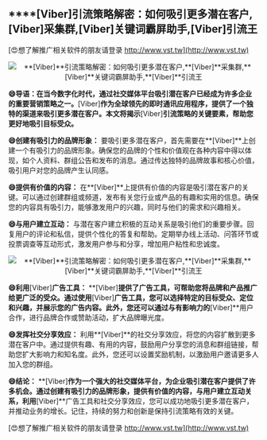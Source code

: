 ## ****[Viber]**引流策略解密：如何吸引更多潜在客户,**[Viber]**采集群,**[Viber]**关键词霸屏助手,**[Viber]**引流王**

[😍想了解推广相关软件的朋友请登录 http://www.vst.tw](http://www.vst.tw)

 <center><img src="https://vst.tw/MP4/tuiguang/png/4.png" alt="**[Viber]**引流策略解密：如何吸引更多潜在客户,**[Viber]**采集群,**[Viber]**关键词霸屏助手,**[Viber]**引流王"></center>

**😄导语：在当今数字化时代，通过社交媒体平台吸引潜在客户已经成为许多企业的重要营销策略之一。**[Viber]**作为全球领先的即时通讯应用程序，提供了一个独特的渠道来吸引更多潜在客户。本文将揭示**[Viber]**引流策略的关键要素，帮助您更好地吸引目标受众。**

**😄创建有吸引力的品牌形象：**
要吸引更多潜在客户，首先需要在**[Viber]**上创建一个有吸引力的品牌形象。确保您的品牌的个性和价值观在各种内容中得以体现，如个人资料、群组公告和发布的消息。通过传达独特的品牌故事和核心价值，吸引用户对您的品牌产生认同感。

**😄提供有价值的内容：**
在**[Viber]**上提供有价值的内容是吸引潜在客户的关键。可以通过创建群组或频道，发布有关您行业或产品的有趣和实用的信息。确保您的内容具有吸引力，能够激发用户的兴趣，同时与他们的需求和兴趣相关。

**😄与用户建立互动：**
与潜在客户建立积极的互动关系是吸引他们的重要步骤。回复用户的评论和私信，提供个性化的答复和帮助。定期举办线上活动、问答环节或投票调查等互动形式，激发用户参与和分享，增加用户粘性和忠诚度。

 <center><img src="https://vst.tw/MP4/tuiguang/png/7.png" alt="**[Viber]**引流策略解密：如何吸引更多潜在客户,**[Viber]**采集群,**[Viber]**关键词霸屏助手,**[Viber]**引流王"></center>

**😄利用**[Viber]**广告工具：**
**[Viber]**提供了广告工具，可帮助您将品牌和产品推广给更广泛的受众。通过使用**[Viber]**广告工具，您可以选择特定的目标受众、定位和兴趣，并展示您的广告内容。此外，您还可以通过与有影响力的**[Viber]**用户合作，进行品牌合作或赞助活动，扩大品牌曝光度。

**😄发挥社交分享效应：**
利用**[Viber]**的社交分享效应，将您的内容扩散到更多潜在客户中。通过提供有趣、有用的内容，鼓励用户分享您的消息和群组链接，帮助您扩大影响力和知名度。此外，您还可以设置奖励机制，以激励用户邀请更多人加入您的群组。

**😄结论：**
**[Viber]**作为一个强大的社交媒体平台，为企业吸引潜在客户提供了许多机会。通过创建有吸引力的品牌形象，提供有价值的内容，与用户建立互动关系，利用**[Viber]**广告工具和社交分享效应，您可以成功地吸引更多潜在客户，并推动业务的增长。记住，持续的努力和创新是保持引流策略有效的关键。

[😍想了解推广相关软件的朋友请登录 http://www.vst.tw](http://www.vst.tw)



